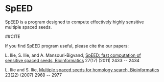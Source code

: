 # SpEED
SpEED is a program designed to compute effectively highly sensitive multiple spaced seeds. 

##CITE

If you find SpEED program useful, please cite the our papers:

L. Ilie, S. Ilie, and A. Mansouri-Bigvand, [SpEED: fast computation of sensitive spaced seeds, Bioinformatics](http://bioinformatics.oxfordjournals.org/content/27/17/2433.short) 27(17) (2011) 2433 -- 2434

L. Ilie and S. Ilie, [Multiple spaced seeds for homology search, Bioinformatics](http://bioinformatics.oxfordjournals.org/content/23/22/2969.short) 23(22) (2007) 2969 -- 2977

